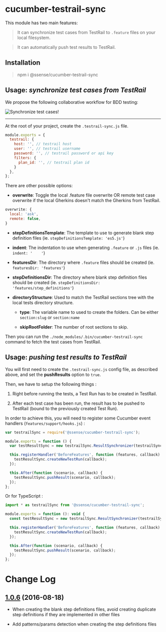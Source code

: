 # cucumber-testrail-sync

This module has two main features:

> It can synchronize test cases from TestRail to `.feature` files on your local filesystem.

> It can automatically push test results to TestRail.

## Installation

> npm i @ssense/cucumber-testrail-sync

## Usage: *synchronize test cases from TestRail*

We propose the following collaborative workflow for BDD testing:

![Synchronize test cases!](https://github.com/Groupe-Atallah/node-cucumber-testrail-sync/raw/master/images/sync-scenarios.png)

------------

At the root of your project, create the `.testrail-sync.js` file.

```js
module.exports = {
  testrail: {
    host: '', // testrail host
    user: '', // testrail username
    password: '', // testrail password or api key
    filters: {
      plan_id: '', // testrail plan id
    }
  },
};
```

There are other possible options:

  * __overwrite__: Toggle the local .feature file overwrite OR remote test case overwrite if the local Gherkins doesn't match the Gherkins from TestRail.

  ```js
  overwrite: {
    local: 'ask',
    remote: false,
  }
  ```

  * __stepDefinitionsTemplate__:  The template to use to generate blank step definition files (ie. `stepDefinitionsTemplate: 'es5.js'`)

  * __indent__: The indentation to use when generating `.feature` or `.js` files (ie. `indent: '    '`)

  * __featuresDir__: The directory where `.feature` files should be created (ie. `featuresDir: 'features'`)

  * __stepDefinitionsDir__: The directory where blank step definition files should be created  (ie. `stepDefinitionsDir: 'features/step_definitions'`)

  * __directoryStructure__: Used to match the TestRail sections tree with the local tests directory structure.

    * __type__: The variable name to used to create the folders. Can be either `section:slug` or `section:name`

    * __skipRootFolder__: The number of root sections to skip.

Then you can run the `./node_modules/.bin/cucumber-testrail-sync` command to fetch the test cases from TestRail.

## Usage: *pushing test results to TestRail*

You will first need to create the `.testrail-sync.js` config file, as described above, and set the **pushResults** option to `true`.

Then, we have to setup the following things :

1. Right before running the tests, a Test Run has to be created in TestRail.

2. After each test case has been run, the result has to be pushed to TestRail (bound to the previously created Test Run).

In order to achieve this, you will need to register some Cucumber event handlers (`features/support/hooks.js`) :

```js
var testrailSync = require('@ssense/cucumber-testrail-sync');

module.exports = function () {
  var testResultSync = new testrailSync.ResultSynchronizer(testrailSync.readConfig());

  this.registerHandler('BeforeFeatures', function (features, callback) {
    testResultSync.createNewTestRun(callback);
  });

  this.After(function (scenario, callback) {
    testResultSync.pushResult(scenario, callback);
  });
};
```

Or for TypeScript :

```js
import * as testrailSync from '@ssense/cucumber-testrail-sync';

module.exports = function (): void {
  const testResultSync = new testrailSync.ResultSynchronizer(testrailSync.readConfig());

  this.registerHandler('BeforeFeatures', function (features, callback) {
    testResultSync.createNewTestRun(callback);
  });

  this.After(function (scenario, callback) {
    testResultSync.pushResult(scenario, callback);
  });
};
```

# Change Log

## [1.0.6](https://github.com/Groupe-Atallah/node-cucumber-testrail-sync/tree/1.0.6) (2016-08-18)

- When creating the blank step definitions files, avoid creating duplicate step definitions if they are implemented in other files

- Add patterns/params detection when creating the step definitions files
